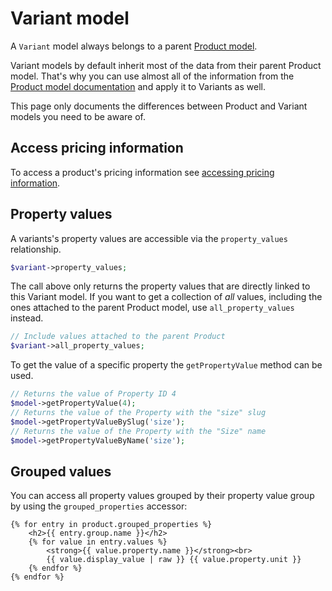 # Variant model

A `Variant` model always belongs to a parent [Product model](./product-model.md).

Variant models by default inherit most of the data from their parent Product model.
That's why you can use almost all of the information from
the [Product model documentation](./product-model.md) and apply it to Variants as well.
 
This page only documents the differences between Product and Variant models you need to be aware of.  

## Access pricing information

To access a product's pricing information see [accessing pricing information](./pricing-information.md).

## Property values

A variants's property values are accessible via the `property_values` relationship.


```php
$variant->property_values;
```   

The call above only returns the property values that are directly linked to this Variant model.
If you want to get a collection of *all* values, including the ones attached to the 
parent Product model, use `all_property_values` instead.


```php
// Include values attached to the parent Product
$variant->all_property_values;
```

To get the value of a specific property the `getPropertyValue` method can be used.

```php
// Returns the value of Property ID 4
$model->getPropertyValue(4);
// Returns the value of the Property with the "size" slug
$model->getPropertyValueBySlug('size');
// Returns the value of the Property with the "Size" name
$model->getPropertyValueByName('size');
```


## Grouped values

You can access all property values grouped by their property value group by using the `grouped_properties` 
accessor:

```twig
{% for entry in product.grouped_properties %}
    <h2>{{ entry.group.name }}</h2>
    {% for value in entry.values %}
        <strong>{{ value.property.name }}</strong><br>
        {{ value.display_value | raw }} {{ value.property.unit }}
    {% endfor %}
{% endfor %}
```
